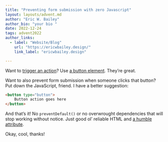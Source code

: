 ```yaml
---
title: "Preventing form submission with zero Javascript"
layout: layouts/advent.md
author: "Eric W. Bailey"
author_bio: "your bio "
date: 2022-12-24
tags: advent2022
author_links:
  - label: "Website/Blog"
    url: "https://ericwbailey.design/"
    link_label: "ericwbailey.design"

---
```

Want to [trigger an action](https://ashleemboyer.com/blog/should-i-use-a-button-or-a-link)? Use [a button element](https://developer.mozilla.org/en-US/docs/Web/HTML/Element/button). They’re great.

Want to also prevent form submission when someone clicks that button? Put down the JavaScript, friend. I have a better suggestion:

```html
<button type="button">
	Button action goes here
</button>
```

And that’s it! No  `preventDefault()` or no overwrought dependencies that will stop working without notice. Just good ol’ reliable HTML and [a humble attribute](https://developer.mozilla.org/en-US/docs/Web/HTML/Element/button#attr-type).

Okay, cool, thanks!

